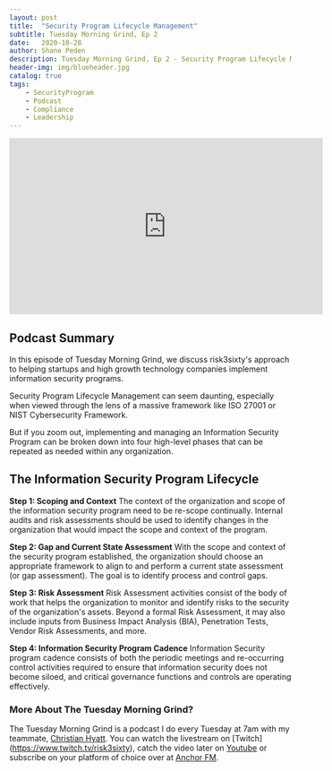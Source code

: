 ```yaml
---
layout: post
title:  "Security Program Lifecycle Management"
subtitle: Tuesday Morning Grind, Ep 2
date:   2020-10-28
author: Shane Peden
description: Tuesday Morning Grind, Ep 2 - Security Program Lifecycle Management.
header-img: img/blueheader.jpg
catalog: true
tags:
    - SecurityProgram
	- Podcast
	- Compliance
	- Leadership
---
```


<iframe width="560" height="315" src="https://www.youtube.com/embed/LIUUWHnQ1Oc" frameborder="0" allow="accelerometer; autoplay; clipboard-write; encrypted-media; gyroscope; picture-in-picture" allowfullscreen></iframe>

## Podcast Summary

In this episode of Tuesday Morning Grind, we discuss risk3sixty's approach to helping startups and high growth technology companies implement information security programs.

Security Program Lifecycle Management can seem daunting, especially when viewed through the lens of a massive framework like ISO 27001 or NIST Cybersecurity Framework.

But if you zoom out, implementing and managing an Information Security Program can be broken down into four high-level phases that can be repeated as needed within any organization. 


## The Information Security Program Lifecycle

**Step 1: Scoping and Context**
The context of the organization and scope of the information security program need to be re-scope continually. Internal audits and risk assessments should be used to identify changes in the organization that would impact the scope and context of the program.
  
**Step 2: Gap and Current State Assessment**
With the scope and context of the security program established, the organization should choose an appropriate framework to align to and perform a current state assessment (or gap assessment). The goal is to identify process and control gaps.
  
**Step 3: Risk Assessment**
Risk Assessment activities consist of the body of work that helps the organization to monitor and identify risks to the security of the organization's assets. Beyond a formal Risk Assessment, it may also include inputs from Business Impact Analysis (BIA), Penetration Tests, Vendor Risk Assessments, and more.
  
**Step 4: Information Security Program Cadence**
Information Security program cadence consists of both the periodic meetings and re-occurring control activities required to ensure that information security does not become siloed, and critical governance functions and controls are operating effectively.

### More About The Tuesday Morning Grind?

The Tuesday Morning Grind is a podcast I do every Tuesday at 7am with my teammate, [Christian Hyatt](https://www.linkedin.com/in/christianhyatt/).  You can watch the livestream on [Twitch] (https://www.twitch.tv/risk3sixty), catch the video later on [Youtube](https://www.youtube.com/channel/UCjcD3Vc3Z1FSncd2BvRp9vQ/featured) or subscribe on your platform of choice over at [Anchor FM](https://anchor.fm/risk3sixty).
